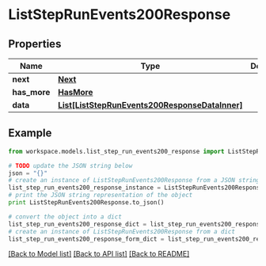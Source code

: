 # ListStepRunEvents200Response


## Properties
Name | Type | Description | Notes
------------ | ------------- | ------------- | -------------
**next** | [**Next**](Next.md) |  | 
**has_more** | [**HasMore**](HasMore.md) |  | 
**data** | [**List[ListStepRunEvents200ResponseDataInner]**](ListStepRunEvents200ResponseDataInner.md) |  | 

## Example

```python
from workspace.models.list_step_run_events200_response import ListStepRunEvents200Response

# TODO update the JSON string below
json = "{}"
# create an instance of ListStepRunEvents200Response from a JSON string
list_step_run_events200_response_instance = ListStepRunEvents200Response.from_json(json)
# print the JSON string representation of the object
print ListStepRunEvents200Response.to_json()

# convert the object into a dict
list_step_run_events200_response_dict = list_step_run_events200_response_instance.to_dict()
# create an instance of ListStepRunEvents200Response from a dict
list_step_run_events200_response_form_dict = list_step_run_events200_response.from_dict(list_step_run_events200_response_dict)
```
[[Back to Model list]](../README.md#documentation-for-models) [[Back to API list]](../README.md#documentation-for-api-endpoints) [[Back to README]](../README.md)


